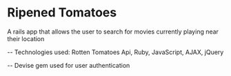 Ripened Tomatoes
==
A rails app that allows the user to search for movies currently playing near their location

--
Technologies used: Rotten Tomatoes Api, Ruby, JavaScript, AJAX, jQuery

--
Devise gem used for user authentication
